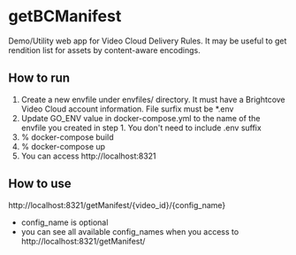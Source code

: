 # getBCManifest

Demo/Utility web app for Video Cloud Delivery Rules. 
It may be useful to get rendition list for assets by content-aware encodings.

## How to run
1. Create a new envfile under envfiles/ directory. It must have a Brightcove Video Cloud account information. File surfix must be *.env
2. Update GO_ENV value in docker-compose.yml to the name of the envfile you created in step 1.
  You don't need to include .env suffix
3. % docker-compose build
4. % docker-compose up
5. You can access http://localhost:8321

## How to use
http://localhost:8321/getManifest/{video_id}/{config_name}
- config_name is optional
- you can see all available config_names when you access to http://localhost:8321/getManifest/


